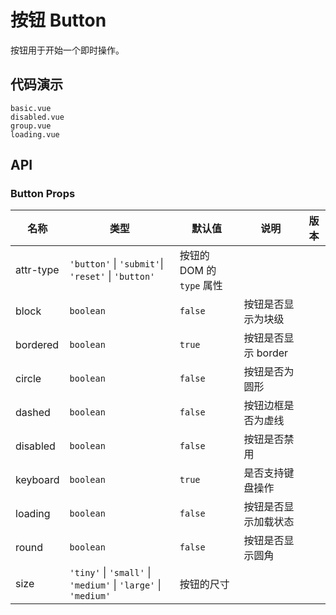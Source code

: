 # 按钮 Button
按钮用于开始一个即时操作。

## 代码演示
```demo
basic.vue
disabled.vue
group.vue
loading.vue
```

## API

### Button Props

| 名称 | 类型 | 默认值 | 说明 | 版本 |
| --- | --- | --- | --- | --- |
| attr-type | `'button'` \| `'submit'`\| `'reset'` \| `'button'` | 按钮的 DOM 的 `type` 属性 |  |
| block | `boolean` | `false` | 按钮是否显示为块级 |  |
| bordered | `boolean` | `true` | 按钮是否显示 border |  |
| circle | `boolean` | `false` | 按钮是否为圆形 |  |
| dashed | `boolean` | `false` | 按钮边框是否为虚线 |  |
| disabled | `boolean` | `false` | 按钮是否禁用 |  |
| keyboard | `boolean` | `true` | 是否支持键盘操作 |  |
| loading | `boolean` | `false` | 按钮是否显示加载状态 |  |
| round | `boolean` | `false` | 按钮是否显示圆角 |  |
| size | `'tiny'` \| `'small'` \| `'medium'` \| `'large'` \| `'medium'` | 按钮的尺寸 |  |
